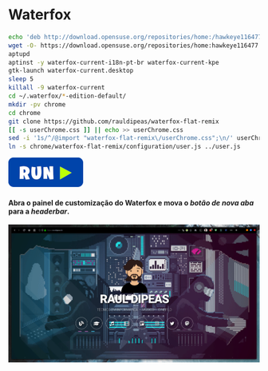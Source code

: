 # Waterfox
```bash
echo 'deb http://download.opensuse.org/repositories/home:/hawkeye116477:/waterfox/xUbuntu_20.04/ /' | sudo tee /etc/apt/sources.list.d/waterfox.list
wget -O- https://download.opensuse.org/repositories/home:hawkeye116477:waterfox/xUbuntu_20.04/Release.key | gpg --dearmor | sudo tee /etc/apt/trusted.gpg.d/waterfox.gpg
aptupd
aptinst -y waterfox-current-i18n-pt-br waterfox-current-kpe
gtk-launch waterfox-current.desktop
sleep 5
killall -9 waterfox-current
cd ~/.waterfox/*-edition-default/
mkdir -pv chrome
cd chrome
git clone https://github.com/rauldipeas/waterfox-flat-remix
[[ -s userChrome.css ]] || echo >> userChrome.css
sed -i '1s/^/@import "waterfox-flat-remix\/userChrome.css";\n/' userChrome.css
ln -s chrome/waterfox-flat-remix/configuration/user.js ../user.js
```
[![bashrun](../images/bashrun.png)](br:waterfox)
#### Abra o painel de customização do Waterfox e mova o _botão de nova aba_ para a _headerbar_.
![waterfox](../images/waterfox.png)